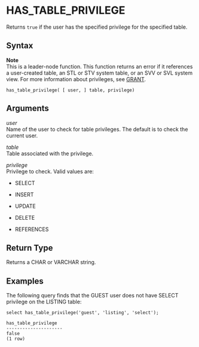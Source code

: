 # HAS\_TABLE\_PRIVILEGE<a name="r_HAS_TABLE_PRIVILEGE"></a>

Returns `true` if the user has the specified privilege for the specified table\. 

## Syntax<a name="r_HAS_TABLE_PRIVILEGE-synopsis"></a>

**Note**  
This is a leader\-node function\. This function returns an error if it references a user\-created table, an STL or STV system table, or an SVV or SVL system view\. For more information about privileges, see [GRANT](r_GRANT.md)\.

```
has_table_privilege( [ user, ] table, privilege)
```

## Arguments<a name="r_HAS_TABLE_PRIVILEGE-arguments"></a>

 *user*   
Name of the user to check for table privileges\. The default is to check the current user\. 

 *table*   
Table associated with the privilege\. 

 *privilege*   
Privilege to check\. Valid values are:   

+ SELECT

+ INSERT

+ UPDATE

+ DELETE

+ REFERENCES

## Return Type<a name="r_HAS_TABLE_PRIVILEGE-return-type"></a>

Returns a CHAR or VARCHAR string\. 

## Examples<a name="r_HAS_TABLE_PRIVILEGE-examples"></a>

The following query finds that the GUEST user does not have SELECT privilege on the LISTING table: 

```
select has_table_privilege('guest', 'listing', 'select');

has_table_privilege
---------------------
false
(1 row)
```